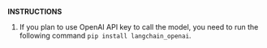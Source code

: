 **INSTRUCTIONS**

1. If you plan to use OpenAI API key to call the model, you need to run the following command
   `pip install langchain_openai`.